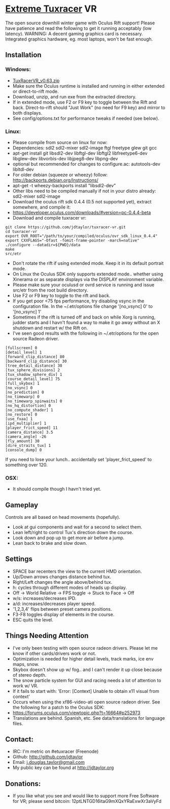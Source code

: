 # [Extreme Tuxracer](http://sourceforge.net/projects/extremetuxracer/) VR 

The open source downhill winter game with Oculus Rift support!  Please have patience and read the following to get it running acceptably (low latency).  WARNING: A decent gaming graphics card is necessary. Integrated graphics hardware, eg. most laptops, won't be fast enough.

## Installation

### Windows:
* [TuxRacerVR_v0.63.zip](https://github.com/jdtaylor/tuxracer-vr/releases/download/v0.63/TuxRacerVR_v0.63.zip)
* Make sure the Oculus runtime is installed and running in either extended or direct-to-rift mode.
* Download, unzip, and run exe from the extracted directory.
* If in extended mode, use F2 or F9 key to toggle between the Rift and back.  Direct-to-rift should "Just Work" (no need for F9 key) and mirror to both displays.
* See config/options.txt for performance tweaks if needed (see below).

### Linux:
* Please compile from source on linux for now:
* Dependencies: sdl2 sdl2-mixer sdl2-image ftgl freetype glew git gcc
 * apt-get install git libsdl2-dev libftgl-dev libftgl2 libfreetype6-dev libglew-dev libvorbis-dev libjpeg8-dev libpng-dev
 * optional but recommended for changes to configure.ac: autotools-dev libltdl-dev
 * For older debian (squeeze or wheezy) follow: http://backports.debian.org/Instructions/
  * apt-get -t wheezy-backports install "libsdl2-dev"
  * Other libs need to be compiled manually if not in your distro already: sdl2-mixer sdl2-image
* Download the oculus rift sdk 0.4.4 (0.5 not supported yet), extract somewhere, and compile it:
 * https://developer.oculus.com/downloads/#version=pc-0.4.4-beta
* Download and compile tuxracer vr:

 ```
git clone https://github.com/jdtaylor/tuxracer-vr.git
cd tuxracer-vr
export OVR_ROOT="/path/to/your/compiled/oculus/ovr_sdk_linux_0.4.4"
export CXXFLAGS="-Ofast -fomit-frame-pointer -march=native" 
./configure --datadir=${PWD}/data
make 
src/etr
 ```

* Don't rotate the rift if using extended mode. Keep it in its default portrait mode.
* On Linux the Oculus SDK only supports extended mode.. whether using Xinerama or as separate displays via the DISPLAY environment variable.
* Please make sure your oculusd or ovrd service is running and issue src/etr from the root build directory.
* Use F2 or F9 key to toggle to the rift and back.
* If you get poor <75 fps performance, try disabling vsync in the configuration file.  In the ~/.etr/options file change '[no_vsync] 0' to '[no_vsync] 1'
* Sometimes if the rift is turned off and back on while Xorg is running, judder starts and I havn't found a way to make it go away without an X shutdown and restart w/ the Rift on.
* I've seen good results with the following in ~/.etr/options for the open source Radeon driver.

```
[fullscreen] 0
[detail_level] 1
[forward_clip_distance] 80
[backward_clip_distance] 30
[tree_detail_distance] 30
[tux_sphere_divisions] 2
[tux_shadow_sphere_div] 1
[course_detail_level] 75
[full_skybox] 1
[no_vsync] 0
[no_prediction] 0
[no_timewarp] 0
[no_timewarp_spinwaits] 0
[no_hq_distortion] 0
[no_compute_shader] 1
[no_restore] 0
[use_fxaa] 1
[ipd_multiplier] 1
[player_frict_speed] 11
[camera_distance] 3.5
[camera_angle] -26
[fly_amount] 30
[dire_straits_tux] 1
[console_dump] 0
```

If you need to lose your lunch.. accidentally set 'player_frict_speed' to something over 120.


### OSX:
* It should compile though I havn't tried yet. 

## Gameplay
Controls are all based on head movements (hopefully).
* Look at gui components and wait for a second to select them.
* Lean left/right to control Tux's direction down the course.
* Look down and pop up to get more air before a jump.
* Lean back to brake and slow down.

## Settings
* SPACE bar recenters the view to the current HMD orientation.
* Up/Down arrows changes distance behind tux.
* Right/Left changes the angle above/behind tux.
* h: cycles through different modes of heads up display. 
 * Off -> World Relative -> FPS toggle -> Stuck to Face -> Off
* w/s: increases/decreases IPD.
* a/d: increases/decreases player speed.
* '1,2,3,4' flips between preset camera positions.
* F3-F8 toggles display of elements in the course.
* ESC quits the level.

## Things Needing Attention
* I've only been testing with open source radeon drivers.  Please let me know if other cards/drivers work or not.
* Optimization is needed for higher detail levels, track marks, ice env maps, snow.
* Skybox doesn't show up w/ fog.. and I can't render it up close because of stereo depth.
* The snow particle system for GUI and racing needs a lot of attention to work w/ VR.
* If it fails to start with: 'Error: [Context] Unable to obtain x11 visual from context'
 * Occurs when using the xf86-video-ati open source radeon driver. See the following for a patch to the Oculus SDK:
 * https://forums.oculus.com/viewtopic.php?t=16664#p252973
* Translations are behind.  Spanish, etc.  See data/translations for language files.

## Contact:
* IRC: I'm metric on #etuxracer (Freenode)
* Github: http://github.com/jdtaylor
* Email: j.douglas.taylor@gmail.com
* My public key can be found at http://jdtaylor.org

## Donations:
* If you like what you see and would like to support more Free Software for VR; please send bitcoin: 12ptLNTGD16itaG9mXQxYRaExwXr3aVyFd

